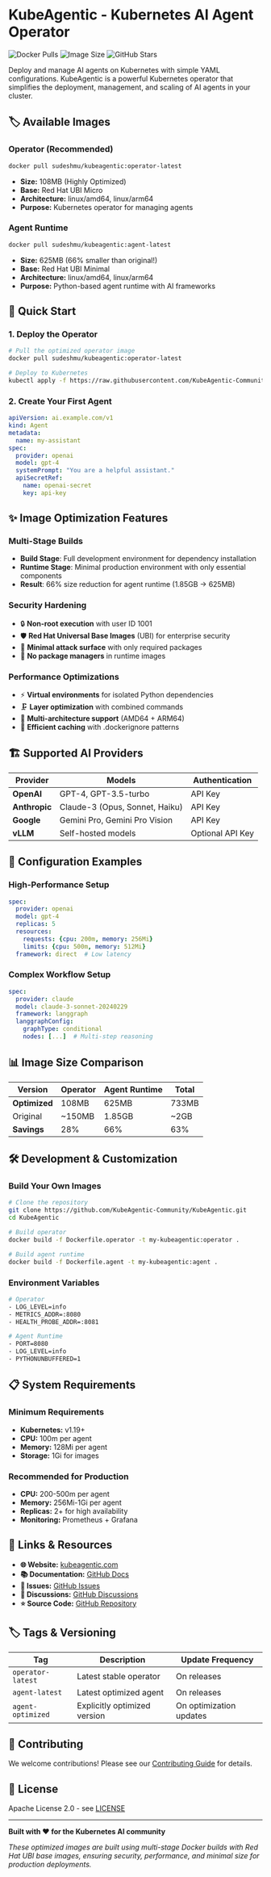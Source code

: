 # KubeAgentic - Kubernetes AI Agent Operator

![Docker Pulls](https://img.shields.io/docker/pulls/sudeshmu/kubeagentic)
![Image Size](https://img.shields.io/docker/image-size/sudeshmu/kubeagentic/operator-latest)
![GitHub Stars](https://img.shields.io/github/stars/KubeAgentic-Community/KubeAgentic)

Deploy and manage AI agents on Kubernetes with simple YAML configurations. KubeAgentic is a powerful Kubernetes operator that simplifies the deployment, management, and scaling of AI agents in your cluster.

## 🏷️ Available Images

### Operator (Recommended)
```bash
docker pull sudeshmu/kubeagentic:operator-latest
```
- **Size:** 108MB (Highly Optimized)
- **Base:** Red Hat UBI Micro
- **Architecture:** linux/amd64, linux/arm64
- **Purpose:** Kubernetes operator for managing agents

### Agent Runtime
```bash
docker pull sudeshmu/kubeagentic:agent-latest
```
- **Size:** 625MB (66% smaller than original!)
- **Base:** Red Hat UBI Minimal  
- **Architecture:** linux/amd64, linux/arm64
- **Purpose:** Python-based agent runtime with AI frameworks

## 🚀 Quick Start

### 1. Deploy the Operator
```bash
# Pull the optimized operator image
docker pull sudeshmu/kubeagentic:operator-latest

# Deploy to Kubernetes
kubectl apply -f https://raw.githubusercontent.com/KubeAgentic-Community/kubeagentic/main/deploy/all.yaml
```

### 2. Create Your First Agent
```yaml
apiVersion: ai.example.com/v1
kind: Agent
metadata:
  name: my-assistant
spec:
  provider: openai
  model: gpt-4
  systemPrompt: "You are a helpful assistant."
  apiSecretRef:
    name: openai-secret
    key: api-key
```

## ✨ Image Optimization Features

### Multi-Stage Builds
- **Build Stage**: Full development environment for dependency installation
- **Runtime Stage**: Minimal production environment with only essential components
- **Result**: 66% size reduction for agent runtime (1.85GB → 625MB)

### Security Hardening
- 🔒 **Non-root execution** with user ID 1001
- 🛡️ **Red Hat Universal Base Images** (UBI) for enterprise security
- 🔐 **Minimal attack surface** with only required packages
- 🚫 **No package managers** in runtime images

### Performance Optimizations
- ⚡ **Virtual environments** for isolated Python dependencies
- 🗜️ **Layer optimization** with combined commands
- 🚀 **Multi-architecture support** (AMD64 + ARM64)
- 💾 **Efficient caching** with .dockerignore patterns

## 🏗️ Supported AI Providers

| Provider | Models | Authentication |
|----------|---------|----------------|
| **OpenAI** | GPT-4, GPT-3.5-turbo | API Key |
| **Anthropic** | Claude-3 (Opus, Sonnet, Haiku) | API Key |
| **Google** | Gemini Pro, Gemini Pro Vision | API Key |
| **vLLM** | Self-hosted models | Optional API Key |

## 🔧 Configuration Examples

### High-Performance Setup
```yaml
spec:
  provider: openai
  model: gpt-4
  replicas: 5
  resources:
    requests: {cpu: 200m, memory: 256Mi}
    limits: {cpu: 500m, memory: 512Mi}
  framework: direct  # Low latency
```

### Complex Workflow Setup
```yaml
spec:
  provider: claude
  model: claude-3-sonnet-20240229
  framework: langgraph
  langgraphConfig:
    graphType: conditional
    nodes: [...]  # Multi-step reasoning
```

## 📊 Image Size Comparison

| Version | Operator | Agent Runtime | Total |
|---------|----------|---------------|--------|
| **Optimized** | 108MB | 625MB | 733MB |
| Original | ~150MB | 1.85GB | ~2GB |
| **Savings** | 28% | 66% | 63% |

## 🛠️ Development & Customization

### Build Your Own Images
```bash
# Clone the repository
git clone https://github.com/KubeAgentic-Community/KubeAgentic.git
cd KubeAgentic

# Build operator
docker build -f Dockerfile.operator -t my-kubeagentic:operator .

# Build agent runtime  
docker build -f Dockerfile.agent -t my-kubeagentic:agent .
```

### Environment Variables
```bash
# Operator
- LOG_LEVEL=info
- METRICS_ADDR=:8080
- HEALTH_PROBE_ADDR=:8081

# Agent Runtime
- PORT=8080
- LOG_LEVEL=info
- PYTHONUNBUFFERED=1
```

## 📋 System Requirements

### Minimum Requirements
- **Kubernetes:** v1.19+
- **CPU:** 100m per agent
- **Memory:** 128Mi per agent
- **Storage:** 1Gi for images

### Recommended for Production
- **CPU:** 200-500m per agent
- **Memory:** 256Mi-1Gi per agent  
- **Replicas:** 2+ for high availability
- **Monitoring:** Prometheus + Grafana

## 🔗 Links & Resources

- **🌐 Website:** [kubeagentic.com](https://kubeagentic.com)
- **📚 Documentation:** [GitHub Docs](https://github.com/KubeAgentic-Community/KubeAgentic/tree/main/docs)
- **🐛 Issues:** [GitHub Issues](https://github.com/KubeAgentic-Community/KubeAgentic/issues)
- **💬 Discussions:** [GitHub Discussions](https://github.com/KubeAgentic-Community/KubeAgentic/discussions)
- **⭐ Source Code:** [GitHub Repository](https://github.com/KubeAgentic-Community/KubeAgentic)

## 🏷️ Tags & Versioning

| Tag | Description | Update Frequency |
|-----|-------------|------------------|
| `operator-latest` | Latest stable operator | On releases |
| `agent-latest` | Latest optimized agent | On releases |
| `agent-optimized` | Explicitly optimized version | On optimization updates |

## 🤝 Contributing

We welcome contributions! Please see our [Contributing Guide](https://github.com/KubeAgentic-Community/KubeAgentic/blob/main/CONTRIBUTING.md) for details.

## 📄 License

Apache License 2.0 - see [LICENSE](https://github.com/KubeAgentic-Community/KubeAgentic/blob/main/LICENSE)

---

**Built with ❤️ for the Kubernetes AI community**

*These optimized images are built using multi-stage Docker builds with Red Hat UBI base images, ensuring security, performance, and minimal size for production deployments.*
